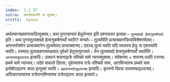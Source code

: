 ```yaml
---
index:  1.2.57
sutra:  कालोपसर्जने च तुल्यम्।
vritti:  nyasa
---
```


अर्थस्यान्यप्रमाणत्वादित्युक्तम्। कथं पुनरत्राप्ययं हेतुर्लभ्यत इति
प्रश्नावसर इत्याह-- `तुल्यशब्दो हेत्वनुकर्षणार्थः` इति। कथं पुनस्तुल्यशब्दो हेत्वनुकर्षणार्थो भवति? मन्यते-- तुल्यमिति प्रत्याख्यानक्रियाविशेषणमेतत्। अनन्तरोक्तेन प्रत्याख्यानेन तुल्यमेतत् प्रत्याख्यानम्। एवञ्च् तुल्यं भवति यदि यस्तस्य हेतुः स एवास्यापि भवति। तस्मात् तुल्यग्रहणसामथ्र्यात् पूर्वको हेतुत्रानुवत्र्तते। तेन तुल्यशब्दो हेत्वनुकर्षणार्थो भवतीति। `आन्याय्यादुत्थानात्` इत्यादि। उत्थानं शयनाद्रात्रेः पश्चिमे यामे न्याय्यमुक्तम्। संवेशनम् = शयनम् तदपि रजन्याः प्रथमे यामे न्याय्यम्। तदेवं सकलो दिवसः; पूर्वस्याश्च रात्रेः पश्चिमो यामः, आगमिन्याश्च प्रथमो याम इत्येषोऽद्यतनः काल इत्युक्तं भवति। `अहरुभयतोऽद्र्धरात्रम्` इत्यादि। कृत्स्नो दिवस उभयश्चाद्र्धरात्रम्। अतिक्रान्तायाश्च रात्रेरागामिन्याश्च रात्रेरद्यतनः काल इत्यपरे॥
